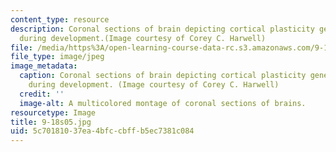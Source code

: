 ```yaml
---
content_type: resource
description: Coronal sections of brain depicting cortical plasticity gene expression
  during development.(Image courtesy of Corey C. Harwell)
file: /media/https%3A/open-learning-course-data-rc.s3.amazonaws.com/9-18-developmental-neurobiology-spring-2005/5c70181037ea4bfccbffb5ec7381c084_9-18s05.jpg
file_type: image/jpeg
image_metadata:
  caption: Coronal sections of brain depicting cortical plasticity gene expression
    during development. (Image courtesy of Corey C. Harwell)
  credit: ''
  image-alt: A multicolored montage of coronal sections of brains.
resourcetype: Image
title: 9-18s05.jpg
uid: 5c701810-37ea-4bfc-cbff-b5ec7381c084
---
```


